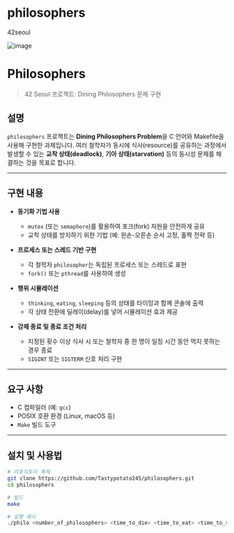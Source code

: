# philosophers
42seoul

![image](https://github.com/Tastypotato245/philosophers/assets/63251068/7463612b-7a9b-4c45-b962-6428b27e2783)


# Philosophers

> 42 Seoul 프로젝트: Dining Philosophers 문제 구현

## 설명
`philosophers` 프로젝트는 **Dining Philosophers Problem**을 C 언어와 Makefile을 사용해 구현한 과제입니다. 여러 철학자가 동시에 식사(resource)를 공유하는 과정에서 발생할 수 있는 **교착 상태(deadlock)**, **기아 상태(starvation)** 등의 동시성 문제를 해결하는 것을 목표로 합니다.

---

## 구현 내용

- **동기화 기법 사용**  
  - `mutex` (또는 `semaphore`)를 활용하여 포크(fork) 자원을 안전하게 공유
  - 교착 상태를 방지하기 위한 기법 (예: 왼손-오른손 순서 고정, 홀짝 전략 등)

- **프로세스 또는 스레드 기반 구현**  
  - 각 철학자 `philosopher`는 독립된 프로세스 또는 스레드로 표현
  - `fork()` 또는 `pthread`를 사용하여 생성

- **행위 시뮬레이션**  
  - `thinking`, `eating`, `sleeping` 등의 상태를 타이밍과 함께 콘솔에 출력
  - 각 상태 전환에 딜레이(delay)를 넣어 시뮬레이션 효과 제공

- **강제 종료 및 종료 조건 처리**  
  - 지정된 횟수 이상 식사 시 또는 철학자 중 한 명이 일정 시간 동안 먹지 못하는 경우 종료
  - `SIGINT` 또는 `SIGTERM` 신호 처리 구현

---

## 요구 사항

- C 컴파일러 (예: `gcc`)
- POSIX 호환 환경 (Linux, macOS 등)
- `Make` 빌드 도구

---

## 설치 및 사용법

```bash
# 리포지토리 복제
git clone https://github.com/Tastypotato245/philosophers.git
cd philosophers

# 빌드
make

# 실행 예시
./philo <number_of_philosophers> <time_to_die> <time_to_eat> <time_to_sleep> [number_of_meals]

